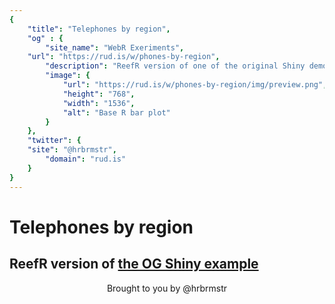 ```yaml
---
{
	"title": "Telephones by region",
	"og" : {
		"site_name": "WebR Exeriments",
  	"url": "https://rud.is/w/phones-by-region",
		"description": "ReefR version of one of the original Shiny demo apps",
		"image": {
			"url": "https://rud.is/w/phones-by-region/img/preview.png",
			"height": "768",
			"width": "1536",
			"alt": "Base R bar plot"
		}
	},
	"twitter": {
    "site": "@hrbrmstr",
		"domain": "rud.is"
	}
}
---
```


# Telephones by region

## ReefR version of [the OG Shiny example](https://shiny.rstudio.com/gallery/telephones-by-region.html)

<div class="val" id="message"></div>

<div id="region"></div>

<div id="selected-region"></div>

<footer style="text-align: center">
<p>Brought to you by @hrbrmstr</p>
</footer>